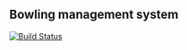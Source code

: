 ## Bowling management system
[![Build Status](https://travis-ci.org/LuckyCode7/Bowling-management-system.svg?branch=master)](https://travis-ci.org/LuckyCode7/Bowling-management-system)
